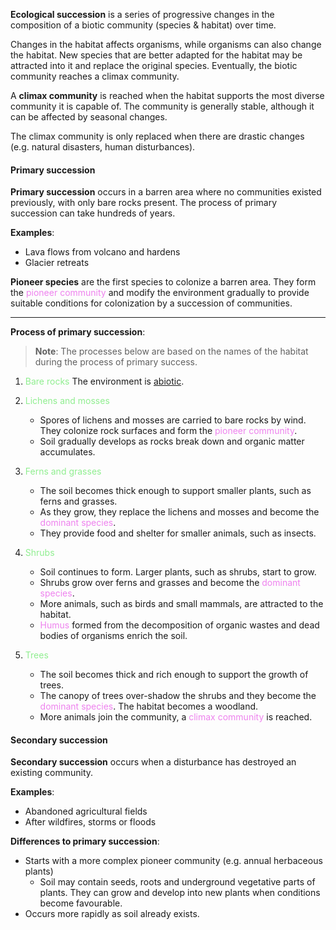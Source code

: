 **Ecological succession** is a series of progressive changes in the composition of a biotic community (species & habitat) over time.

Changes in the habitat affects organisms, while organisms can also change the habitat. New species that are better adapted for the habitat may be attracted into it and replace the original species. Eventually, the biotic community reaches a climax community.

A **climax community** is reached when the habitat supports the most diverse community it is capable of. The community is generally stable, although it can be affected by seasonal changes.

The climax community is only replaced when there are drastic changes (e.g. natural disasters, human disturbances).

#### Primary succession
**Primary succession** occurs in a barren area where no communities existed previously, with only bare rocks present. The process of primary succession can take hundreds of years.

**Examples**:
- Lava flows from volcano and hardens
- Glacier retreats

**Pioneer species** are the first species to colonize a barren area. They form the <span style="color: violet">pioneer community</span> and modify the environment gradually to provide suitable conditions for colonization by a succession of communities.

---

**Process of primary succession**:

> **Note**:
> The processes below are based on the  names of the habitat during the process of primary success.

1. <span style="color: lightgreen">Bare rocks</span>
   The environment is <u>abiotic</u>.

2. <span style="color: lightgreen">Lichens and mosses</span>
	- Spores of lichens and mosses are carried to bare rocks by wind. They colonize rock surfaces and form the <span style="color: violet">pioneer community</span>.
	- Soil gradually develops as rocks break down and organic matter accumulates.

3. <span style="color: lightgreen">Ferns and grasses</span>
	- The soil becomes thick enough to support smaller plants, such as ferns and grasses.
	- As they grow, they replace the lichens and mosses and become the <span style="color: violet">dominant species</span>.
	- They provide food and shelter for smaller animals, such as insects.

4. <span style="color: lightgreen">Shrubs</span>
	- Soil continues to form. Larger plants, such as shrubs, start to grow.
	- Shrubs grow over ferns and grasses and become the <span style="color: violet">dominant species</span>.
	- More animals, such as birds and small mammals, are attracted to the habitat.
	- <span style="color: violet">Humus</span> formed from the decomposition of organic wastes and dead bodies of organisms enrich the soil.

5. <span style="color: lightgreen">Trees</span>
	- The soil becomes thick and rich enough to support the growth of trees.
	- The canopy of trees over-shadow the shrubs and they become the <span style="color: violet">dominant species</span>. The habitat becomes a woodland.
	- More animals join the community, a <span style="color: violet">climax community</span> is reached.

#### Secondary succession
**Secondary succession** occurs when a disturbance has destroyed an existing community.

**Examples**:
- Abandoned agricultural fields
- After wildfires, storms or floods

**Differences to primary succession**:
- Starts with a more complex pioneer community (e.g. annual herbaceous plants)
	- Soil may contain seeds, roots and underground vegetative parts of plants. They can grow and develop into new plants when conditions become favourable.
- Occurs more rapidly as soil already exists.
